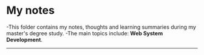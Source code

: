 #  My notes
-This folder contains my notes, thoughts and learning summaries during my master's degree study.
-The main topics include: **Web System Development**.

---

